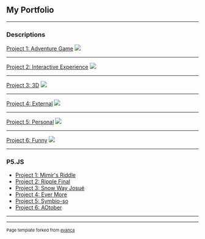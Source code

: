 ## My Portfolio

---

### Descriptions 

[Project 1: Adventure Game](/pdf/test.md.pdf)
<img src="images/dummy_thumbnail.jpg?raw=true"/>

---
[Project 2: Interactive Experience](/pdf/sample_presentation.pdf)
<img src="images/dummy_thumbnail.jpg?raw=true"/>

---
[Project 3: 3D](http://example.com/)
<img src="images/dummy_thumbnail.jpg?raw=true"/>

---
[Project 4: External](/pdf/sample_presentation.pdf)
<img src="images/dummy_thumbnail.jpg?raw=true"/>

---
[Project 5: Personal](/pdf/sample_presentation.pdf)
<img src="images/dummy_thumbnail.jpg?raw=true"/>

---
[Project 6: Funny](/pdf/sample_presentation.pdf)
<img src="images/dummy_thumbnail.jpg?raw=true"/>

---
### P5.JS

- [Project 1: Mimir's Riddle](https://editor.p5js.org/diazcarlosjosue1/sketches/7nj5NYzFX)
- [Project 2: Ripple Final](https://editor.p5js.org/diazcarlosjosue1/sketches/wvzd08wl4)
- [Project 3: Snow Way Josué](https://editor.p5js.org/diazcarlosjosue1/sketches/530S6ccoe)
- [Project 4: Ever More](https://editor.p5js.org/diazcarlosjosue1/sketches/sUbnlRmGv)
- [Project 5: Symbio-so](https://editor.p5js.org/diazcarlosjosue1/sketches/MdkZqLZAj)
- [Project 6: AOtober](https://editor.p5js.org/diazcarlosjosue1/sketches/6MBW3oyze)

---




---
<p style="font-size:11px">Page template forked from <a href="https://github.com/evanca/quick-portfolio">evanca</a></p>
<!-- Remove above link if you don't want to attibute -->
